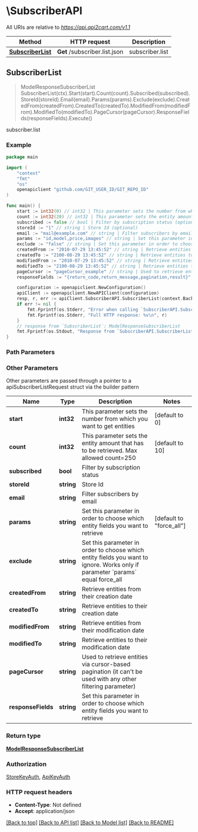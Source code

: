 # \SubscriberAPI

All URIs are relative to *https://api.api2cart.com/v1.1*

Method | HTTP request | Description
------------- | ------------- | -------------
[**SubscriberList**](SubscriberAPI.md#SubscriberList) | **Get** /subscriber.list.json | subscriber.list



## SubscriberList

> ModelResponseSubscriberList SubscriberList(ctx).Start(start).Count(count).Subscribed(subscribed).StoreId(storeId).Email(email).Params(params).Exclude(exclude).CreatedFrom(createdFrom).CreatedTo(createdTo).ModifiedFrom(modifiedFrom).ModifiedTo(modifiedTo).PageCursor(pageCursor).ResponseFields(responseFields).Execute()

subscriber.list



### Example

```go
package main

import (
	"context"
	"fmt"
	"os"
	openapiclient "github.com/GIT_USER_ID/GIT_REPO_ID"
)

func main() {
	start := int32(0) // int32 | This parameter sets the number from which you want to get entities (optional) (default to 0)
	count := int32(20) // int32 | This parameter sets the entity amount that has to be retrieved. Max allowed count=250 (optional) (default to 10)
	subscribed := false // bool | Filter by subscription status (optional)
	storeId := "1" // string | Store Id (optional)
	email := "mail@example.com" // string | Filter subscribers by email (optional)
	params := "id,model,price,images" // string | Set this parameter in order to choose which entity fields you want to retrieve (optional) (default to "force_all")
	exclude := "false" // string | Set this parameter in order to choose which entity fields you want to ignore. Works only if parameter `params` equal force_all (optional)
	createdFrom := "2010-07-29 13:45:52" // string | Retrieve entities from their creation date (optional)
	createdTo := "2100-08-29 13:45:52" // string | Retrieve entities to their creation date (optional)
	modifiedFrom := "2010-07-29 13:45:52" // string | Retrieve entities from their modification date (optional)
	modifiedTo := "2100-08-29 13:45:52" // string | Retrieve entities to their modification date (optional)
	pageCursor := "pageCursor_example" // string | Used to retrieve entities via cursor-based pagination (it can't be used with any other filtering parameter) (optional)
	responseFields := "{return_code,return_message,pagination,result}" // string | Set this parameter in order to choose which entity fields you want to retrieve (optional)

	configuration := openapiclient.NewConfiguration()
	apiClient := openapiclient.NewAPIClient(configuration)
	resp, r, err := apiClient.SubscriberAPI.SubscriberList(context.Background()).Start(start).Count(count).Subscribed(subscribed).StoreId(storeId).Email(email).Params(params).Exclude(exclude).CreatedFrom(createdFrom).CreatedTo(createdTo).ModifiedFrom(modifiedFrom).ModifiedTo(modifiedTo).PageCursor(pageCursor).ResponseFields(responseFields).Execute()
	if err != nil {
		fmt.Fprintf(os.Stderr, "Error when calling `SubscriberAPI.SubscriberList``: %v\n", err)
		fmt.Fprintf(os.Stderr, "Full HTTP response: %v\n", r)
	}
	// response from `SubscriberList`: ModelResponseSubscriberList
	fmt.Fprintf(os.Stdout, "Response from `SubscriberAPI.SubscriberList`: %v\n", resp)
}
```

### Path Parameters



### Other Parameters

Other parameters are passed through a pointer to a apiSubscriberListRequest struct via the builder pattern


Name | Type | Description  | Notes
------------- | ------------- | ------------- | -------------
 **start** | **int32** | This parameter sets the number from which you want to get entities | [default to 0]
 **count** | **int32** | This parameter sets the entity amount that has to be retrieved. Max allowed count&#x3D;250 | [default to 10]
 **subscribed** | **bool** | Filter by subscription status | 
 **storeId** | **string** | Store Id | 
 **email** | **string** | Filter subscribers by email | 
 **params** | **string** | Set this parameter in order to choose which entity fields you want to retrieve | [default to &quot;force_all&quot;]
 **exclude** | **string** | Set this parameter in order to choose which entity fields you want to ignore. Works only if parameter &#x60;params&#x60; equal force_all | 
 **createdFrom** | **string** | Retrieve entities from their creation date | 
 **createdTo** | **string** | Retrieve entities to their creation date | 
 **modifiedFrom** | **string** | Retrieve entities from their modification date | 
 **modifiedTo** | **string** | Retrieve entities to their modification date | 
 **pageCursor** | **string** | Used to retrieve entities via cursor-based pagination (it can&#39;t be used with any other filtering parameter) | 
 **responseFields** | **string** | Set this parameter in order to choose which entity fields you want to retrieve | 

### Return type

[**ModelResponseSubscriberList**](ModelResponseSubscriberList.md)

### Authorization

[StoreKeyAuth](../README.md#StoreKeyAuth), [ApiKeyAuth](../README.md#ApiKeyAuth)

### HTTP request headers

- **Content-Type**: Not defined
- **Accept**: application/json

[[Back to top]](#) [[Back to API list]](../README.md#documentation-for-api-endpoints)
[[Back to Model list]](../README.md#documentation-for-models)
[[Back to README]](../README.md)

